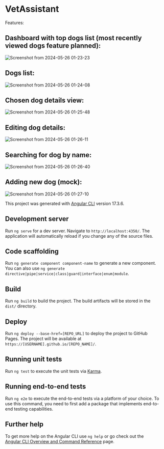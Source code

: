 # VetAssistant

Features:
## Dashboard with top dogs list (most recently viewed dogs feature planned):
![Screenshot from 2024-05-26 01-23-23](https://github.com/MCesarczyk/vet-assistant/assets/83251458/2af4ecb8-339e-4e85-8911-36f4ca696826)

## Dogs list:
![Screenshot from 2024-05-26 01-24-08](https://github.com/MCesarczyk/vet-assistant/assets/83251458/2891661e-fef4-4371-9d0f-8a0a8fa1da0b)

## Chosen dog details view:
![Screenshot from 2024-05-26 01-25-48](https://github.com/MCesarczyk/vet-assistant/assets/83251458/3d291e57-9d6c-4267-9750-ff8a98f54020)

## Editing dog details:
![Screenshot from 2024-05-26 01-26-11](https://github.com/MCesarczyk/vet-assistant/assets/83251458/65410cd8-4e44-4f22-9f5a-351b9aa23371)

## Searching for dog by name:
![Screenshot from 2024-05-26 01-26-40](https://github.com/MCesarczyk/vet-assistant/assets/83251458/f1035e62-0e99-41f2-89b4-9b618cf4c59a)

## Adding new dog (mock):
![Screenshot from 2024-05-26 01-27-10](https://github.com/MCesarczyk/vet-assistant/assets/83251458/fe98ff79-3802-415c-b1ff-e6f6594abe60)

This project was generated with [Angular CLI](https://github.com/angular/angular-cli) version 17.3.6.

## Development server

Run `ng serve` for a dev server. Navigate to `http://localhost:4350/`. The application will automatically reload if you change any of the source files.

## Code scaffolding

Run `ng generate component component-name` to generate a new component. You can also use `ng generate directive|pipe|service|class|guard|interface|enum|module`.

## Build

Run `ng build` to build the project. The build artifacts will be stored in the `dist/` directory.

## Deploy

Run `ng deploy --base-href=[REPO_URL]` to deploy the project to GitHub Pages. The project will be available at `https://[USERNAME].github.io/[REPO_NAME]/`.

## Running unit tests

Run `ng test` to execute the unit tests via [Karma](https://karma-runner.github.io).

## Running end-to-end tests

Run `ng e2e` to execute the end-to-end tests via a platform of your choice. To use this command, you need to first add a package that implements end-to-end testing capabilities.

## Further help

To get more help on the Angular CLI use `ng help` or go check out the [Angular CLI Overview and Command Reference](https://angular.io/cli) page.

